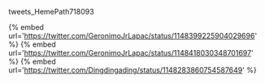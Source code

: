 tweets_HemePath718093

{% embed url='https://twitter.com/GeronimoJrLapac/status/1148399225904029696' %}
{% embed url='https://twitter.com/GeronimoJrLapac/status/1148418030348701697' %}
{% embed url='https://twitter.com/Dingdingading/status/1148283860754587649' %}
